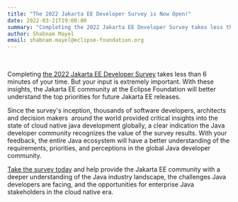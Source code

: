 ```yaml
---
title: "The 2022 Jakarta EE Developer Survey is Now Open!"
date: 2022-03-21T19:00:00
summary: "Completing the 2022 Jakarta EE Developer Survey takes less than 6 minutes of your time. But your input is extremely important."
author: Shabnam Mayel
email: shabnam.mayel@eclipse-foundation.org
---
```


&nbsp;

Completing [the 2022 Jakarta EE Developer Survey](https://www.surveymonkey.com/r/ZHS38NK) takes less than 6 minutes of your time. But your input is extremely important. With these insights, the Jakarta EE community at the Eclipse Foundation will better understand the top priorities for future Jakarta EE releases.

Since the survey's inception, thousands of software developers, architects and decision makers  around the world provided critical insights into the state of cloud native java development globally, a clear indication the Java developer community recognizes the value of the survey results. With your feedback, the entire Java ecosystem will have a better understanding of the requirements, priorities, and perceptions in the global Java developer community. 

[Take the survey today](https://www.surveymonkey.com/r/ZHS38NK) and help provide the Jakarta EE community with a deeper understanding of the Java industry landscape, the challenges Java developers are facing, and the opportunities for enterprise Java stakeholders in the cloud native era. 